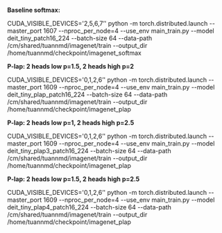 **Baseline softmax:**

CUDA_VISIBLE_DEVICES='2,5,6,7’' python -m torch.distributed.launch --master_port 1607 --nproc_per_node=4 --use_env main_train.py --model deit_tiny_patch16_224 --batch-size 64 --data-path /cm/shared/tuannmd/imagenet/train --output_dir /home/tuannmd/checkpoint/imagenet_softmax


**P-lap: 2 heads low p=1.5, 2 heads high p=2**

CUDA_VISIBLE_DEVICES='0,1,2,6’' python -m torch.distributed.launch --master_port 1609 --nproc_per_node=4 --use_env main_train.py --model deit_tiny_plap_patch16_224 --batch-size 64 --data-path /cm/shared/tuannmd/imagenet/train --output_dir /home/tuannmd/checkpoint/imagenet_plap

**P-lap: 2 heads low p=1, 2 heads high p=2.5**

CUDA_VISIBLE_DEVICES='0,1,2,6’' python -m torch.distributed.launch --master_port 1609 --nproc_per_node=4 --use_env main_train.py --model deit_tiny_plap3_patch16_224 --batch-size 64 --data-path /cm/shared/tuannmd/imagenet/train --output_dir /home/tuannmd/checkpoint/imagenet_plap

**P-lap: 2 heads low p=1.5, 2 heads high p=2.5**

CUDA_VISIBLE_DEVICES='0,1,2,6’' python -m torch.distributed.launch --master_port 1609 --nproc_per_node=4 --use_env main_train.py --model deit_tiny_plap4_patch16_224 --batch-size 64 --data-path /cm/shared/tuannmd/imagenet/train --output_dir /home/tuannmd/checkpoint/imagenet_plap

